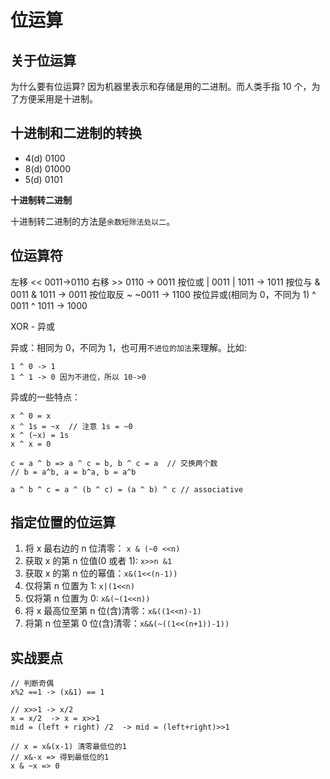 # 位运算

## 关于位运算

为什么要有位运算? 因为机器里表示和存储是用的二进制。而人类手指 10 个，为了方便采用是十进制。

## 十进制和二进制的转换

- 4(d) 0100
- 8(d) 01000
- 5(d) 0101

**十进制转二进制**

十进制转二进制的方法是`余数短除法处以二`。

## 位运算符

左移 << 0011->0110
右移 >> 0110 -> 0011
按位或 | 0011 | 1011 -> 1011
按位与 & 0011 & 1011 -> 0011
按位取反 ~ ~0011 -> 1100
按位异或(相同为 0，不同为 1) ^ 0011 ^ 1011 -> 1000

XOR - 异或

异或：相同为 0，不同为 1，也可用`不进位的加法`来理解。比如:

```
1 ^ 0 -> 1
1 ^ 1 -> 0 因为不进位，所以 10->0
```

异或的一些特点：

```
x ^ 0 = x
x ^ 1s = ~x  // 注意 1s = ~0
x ^ (~x) = 1s
x ^ x = 0

c = a ^ b => a ^ c = b, b ^ c = a  // 交换两个数
// b = a^b, a = b^a, b = a^b

a ^ b ^ c = a ^ (b ^ c) = (a ^ b) ^ c // associative
```

## 指定位置的位运算

1. 将 x 最右边的 n 位清零： `x & (~0 <<n)`
2. 获取 x 的第 n 位值(0 或者 1): `x>>n &1`
3. 获取 x 的第 n 位的幂值：`x&(1<<(n-1))`
4. 仅将第 n 位置为 1: `x|(1<<n)`
5. 仅将第 n 位置为 0: `x&(~(1<<n))`
6. 将 x 最高位至第 n 位(含)清零：`x&((1<<n)-1)`
7. 将第 n 位至第 0 位(含)清零：`x&&(~((1<<(n+1))-1))`

## 实战要点

```
// 判断奇偶
x%2 ==1 -> (x&1) == 1

// x>>1 -> x/2
x = x/2  -> x = x>>1
mid = (left + right) /2  -> mid = (left+right)>>1

// x = x&(x-1) 清零最低位的1
// x&-x => 得到最低位的1
x & ~x => 0
```
